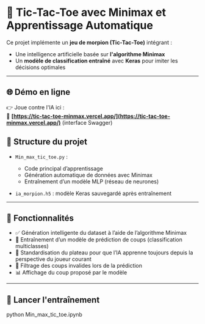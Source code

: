 # 🤖 Tic-Tac-Toe avec Minimax et Apprentissage Automatique

Ce projet implémente un **jeu de morpion (Tic-Tac-Toe)** intégrant :
- Une intelligence artificielle basée sur **l'algorithme Minimax**
- Un **modèle de classification entraîné** avec **Keras** pour imiter les décisions optimales

---
## 🌐 Démo en ligne

👉 Joue contre l'IA ici :  
📎 **[https://tic-tac-toe-minmax.vercel.app/](https://tic-tac-toe-minmax.vercel.app/)** (interface Swagger)


## 📁 Structure du projet

- `Min_max_tic_toe.py` : 
  - Code principal d’apprentissage
  - Génération automatique de données avec Minimax
  - Entraînement d’un modèle MLP (réseau de neurones)

- `ia_morpion.h5` : modèle Keras sauvegardé après entraînement

---

## 🧠 Fonctionnalités

- ✅ Génération intelligente du dataset à l’aide de l’algorithme Minimax
- 🧠 Entraînement d’un modèle de prédiction de coups (classification multiclasses)
- 🔄 Standardisation du plateau pour que l’IA apprenne toujours depuis la perspective du joueur courant
- 🔐 Filtrage des coups invalides lors de la prédiction
- 📊 Affichage du coup proposé par le modèle

---

## 🚀 Lancer l'entraînement

python Min_max_tic_toe.ipynb
